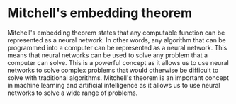 # Mitchell's embedding theorem

Mitchell's embedding theorem states that any computable function can be represented as a neural network. In other words, any algorithm that can be programmed into a computer can be represented as a neural network. This means that neural networks can be used to solve any problem that a computer can solve. This is a powerful concept as it allows us to use neural networks to solve complex problems that would otherwise be difficult to solve with traditional algorithms. Mitchell's theorem is an important concept in machine learning and artificial intelligence as it allows us to use neural networks to solve a wide range of problems.
